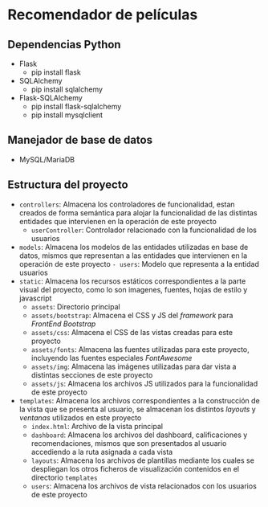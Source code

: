 # Recomendador de películas
## Dependencias Python
- Flask
    - pip install flask
- SQLAlchemy
    - pip install sqlalchemy
- Flask-SQLAlchemy
    - pip install flask-sqlalchemy
    - pip install mysqlclient

## Manejador de base de datos
- MySQL/MariaDB

## Estructura del proyecto
- `controllers`: Almacena los controladores de funcionalidad, estan creados de forma semántica para alojar la funcionalidad de las distintas entidades que intervienen en la operación de este proyecto
    - `userController`: Controlador relacionado con la funcionalidad de los usuarios
- `models`: Almacena los modelos de las entidades utilizadas en base de datos, mismos que representan a las entidades que intervienen en la operación de este proyecto
    `- users`: Modelo que representa a la entidad usuarios
- `static`: Almacena los recursos estáticos correspondientes a la parte visual del proyecto, como lo son imagenes, fuentes, hojas de estilo y javascript
    - `assets`: Directorio principal
    - `assets/bootstrap`: Almacena el CSS y JS del <i>framework</i> para <i>FrontEnd Bootstrap</i>
    - `assets/css`: Almacena el CSS de las vistas creadas para este proyecto 
    - `assets/fonts`: Almacena las fuentes utilizadas para este proyecto, incluyendo las fuentes especiales <i>FontAwesome</i>
    - `assets/img`: Almacena las imágenes utilizadas para dar vista a distintas secciones de este proyecto
    - `assets/js`:  Almacena los archivos JS utilizados para la funcionalidad de este proyecto
- `templates`: Almacena los archivos correspondientes a la construcción de la vista que se presenta al usuario, se almacenan los distintos <i>layouts</i> y <i>ventanas</i> utilizados en este proyecto
    - `index.html`: Archivo de la vista principal
    - `dashboard`: Almacena los archivos del dashboard, calificaciones y recomendaciones, mismos que son presentados al usuario accediendo a la ruta asignada a cada vista
    - `layouts`: Almacena los archivos de plantillas mediante los cuales se despliegan los otros ficheros de visualización contenidos en el directorio `templates`
    - `users`: Almacena los archivos de vista relacionados con los usuarios de este proyecto